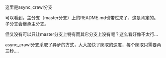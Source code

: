 这里是async_crawl分支

可以看到，主分支（master分支）上的README.md也带过来了，这是肯定的。子分支会继承主分支。

但又没有可以只让master分支上特有而其它分支上没有呢？这么看好像不太行...



async_crawl分支采取了异步的方式，大大加快了爬取的速度，每个爬取只需要两三秒....